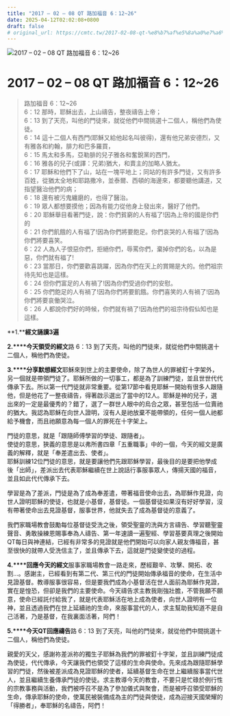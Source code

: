 ```yaml
---
title: "2017 – 02 – 08 QT 路加福音 6：12~26"
date: 2025-04-12T02:02:08+0800
draft: false
# original_url: https://cmtc.tw/2017-02-08-qt-%e8%b7%af%e5%8a%a0%e7%a6%8f%e9%9f%b3-6%ef%bc%9a1226
---
```


![2017 – 02 – 08 QT 路加福音 6：12\~26](/images/qt.jpg   "2017 – 02 – 08 QT 路加福音 6：12\~26")

# 2017 – 02 – 08 QT 路加福音 6：12\~26

> 路加福音 6：12\~26  
> 6：12 那時，耶穌出去，上山禱告，整夜禱告上帝；  
> 6：13 到了天亮，叫他的門徒來，就從他們中間挑選十二個人，稱他們為使徒。  
> 6：14 這十二個人有西門(耶穌又給他起名叫彼得)，還有他兄弟安德烈，又有雅各和約翰，腓力和巴多羅買，  
> 6：15 馬太和多馬，亞勒腓的兒子雅各和奮銳黨的西門，  
> 6：16 雅各的兒子(或譯：兄弟)猶大，和賣主的加略人猶太。  
> 6：17 耶穌和他們下了山，站在一塊平地上；同站的有許多門徒，又有許多百姓，從猶太全地和耶路撒冷，並泰爾、西頓的海邊來，都要聽他講道，又指望醫治他們的病；  
> 6：18 還有被污鬼纏磨的，也得了醫治。  
> 6：19 眾人都想要摸他；因為有能力從他身上發出來，醫好了他們。  
> 6：20 耶穌舉目看著門徒，說：你們貧窮的人有福了!因為上帝的國是你們的  
> 6：21 你們飢餓的人有福了!因為你們將要飽足。你們哀哭的人有福了!因為你們將要喜笑。  
> 6：22 人為人子恨惡你們，拒絕你們，辱罵你們，棄掉你們的名，以為是惡，你們就有福了!  
> 6：23 當那日，你們要歡喜跳躍，因為你們在天上的賞賜是大的。他們祖宗待先知也是這樣。  
> 6：24 但你們富足的人有禍了!因為你們受過你們的安慰。  
> 6：25 你們飽足的人有禍了!因為你們將要飢餓。你們喜笑的人有禍了!因為你們將要哀働哭泣。  
> 6：26 人都說你們好的時候，你們就有禍了!因為他們的祖宗待假仙知也是這樣。

**1.****經文誦讀3遍**

**2.****今天領受的經文**路 6：13 到了天亮，叫他的門徒來，就從他們中間挑選十二個人，稱他們為使徒。

**3.****分享默想經文**耶穌來到世上的主要使命，除了為世人的罪被釘十字架外，另一個就是帶領門徒了。耶穌所做的一切事工，都是為了訓練門徒，並且世世代代傳承下去。所以第一代門徒就非常重要。從第17節中看見耶穌一開始有很多人跟隨他，但是他花了一整夜禱告，得著啟示選出了當中的12人。耶穌是神的兒子，選出來的一定是最優秀的？錯了，選了一群世人眼中的烏合之眾，甚至包括一位賣祂的猶大。我認為耶穌在向世人證明，沒有人是祂放棄不能帶領的，任何一個人祂都給予機會，而且祂願意為每一個人的罪死在十字架上。

門徒的意思，就是「跟隨師傅學習的學徒、跟隨者」。  
使徒的意思，狹義的意思是以弗所書四章「五重職事」中的一個，今天的經文是廣義的解釋，就是「奉差遣出去、使者」。  
耶穌訓練12位門徒的意思，就是要讓他們先跟耶穌學習，最後目的是要把他學成後「出師」，差派出去代表耶穌繼續在世上說話行事服事眾人，傳揚天國的福音，並且如此代代傳承下去。

學習是為了差派，門徒是為了成為奉差遣，帶著福音使命出去，為耶穌作見證，向世人證明耶穌的使徒，也就是小基督，基督徒。一個基督徒如果沒有好好學習，沒有帶著使命出去見證基督，服事世界，他就失去了成為基督徒的意義了。

我們家職場教會鼓勵每位基督徒受洗之後，領受聖靈的洗與方言禱告、學習聽聖靈聲音、勇敢操練恩賜事奉為人禱告、第一年速讀一遍聖經、學習基要真理之後開始QT每日與神連結，已經有非常多的見證就是他們開始可以向家人親友傳福音，甚至很快的就帶人受洗信主了，並且傳承下去，這就是門徒變使徒的過程。

**4.****回應今天的經文**服事家職場教會一路走來，歷經艱辛、攻擊、開拓、收割…。感謝主，已經看到有第二代、第三代的門徒開始傳承福音的使命，在生活中見證基督。教導服事很容易，但是要我們成為小基督活在世人面前為耶穌作見證，實在是惶恐，但卻是我們的主要使命。今天禱告求主教我剛強壯膽，不管我願不願意，使命已經託付給我了，就是代表耶穌活在地上成為使者，向世人證明有一位神，並且透過我們在世上延續祂的生命，來服事當代的人，求主幫助我知道不是自己活著，乃是基督，在我裏面活著，阿們！

**5.****今天QT回應禱告**路 6：13 到了天亮，叫他的門徒來，就從他們中間挑選十二個人，稱他們為使徒。

親愛的天父，感謝祢差派祢的獨生子耶穌為我們的罪被釘十字架，並且訓練門徒成為使徒，代代傳承，今天讓我們也領受了這樣的生命與使命。先來成為跟隨耶穌學習的門徒，然後被差派成為見證耶穌的使者，延續基督生命在世上繼續服事當代世人，並且繼續生養傳承門徒的使徒。求主教導今天的教會，不要只是忙碌於例行性的宗教事務與活動，我們被呼召不是為了參加儀式與聚會，而是被呼召領受耶穌的生命，傳承耶穌的使命，使萬民被裝備成為主的門徒與使徒，成為迎接天國榮耀的「得勝者」，奉耶穌的名禱告，阿們！